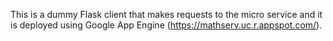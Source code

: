 This is a dummy Flask client that makes requests to the micro service and it is deployed using Google App Engine (https://mathserv.uc.r.appspot.com/).